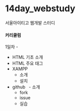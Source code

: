 # 14day_webstudy
서울아이티고 웹개발 스터디<br>


#### 커리큘럼
1일차 - 
 - HTML 기초 소개
 - HTML 주요 태그 
 - XAMPP 
    - 소개
    - 설치
 - github
     - 소개
     - fork
     - issue
     - 실습
